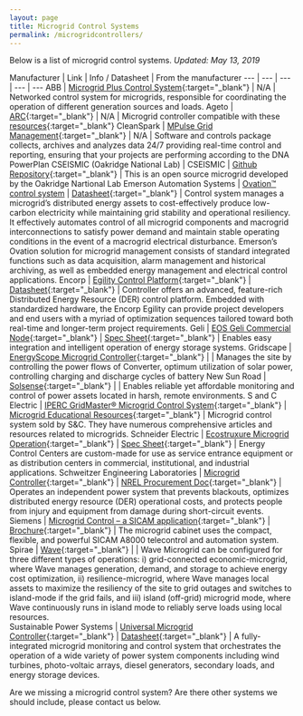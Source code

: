 ```yaml
---
layout: page
title: Microgrid Control Systems
permalink: /microgridcontrollers/
---
```

Below is a list of microgrid control systems. *Updated: May 13, 2019*


Manufacturer | Link | Info / Datasheet | From the manufacturer
--- | --- | --- | --- | ---
ABB	| [Microgrid Plus Control System](https://new.abb.com/distributed-energy-microgrids/our-offering/microgrid-plus-system){:target="_blank"} | N/A	| Networked control system for microgrids, responsible for coordinating the operation of different generation sources and loads.
Ageto | [ARC](https://www.agetoenergy.com/arc.html){:target="_blank"} |	N/A	 | Microgrid controller compatible with these [resources](https://www.agetoenergy.com/energy-resources.html){:target="_blank"} 
CleanSpark | [MPulse Grid Management](https://cleanspark.com/grid-management/){:target="_blank"} |	N/A	| Software and controls package collects, archives and analyzes data 24/7 providing real-time control and reporting, ensuring that your projects are performing according to the DNA PowerPlan
CSEISMIC (Oakridge National Lab) | CSEISMIC | [Github Repository](https://github.com/ORNLPES/CSEISMIC){:target="_blank"} | This is an open source microgrid developed by the Oakridge Nartional Lab
Emerson Automation Systems | [Ovation™ control system](https://www.emerson.com/en-us/automation/control-and-safety-systems/distributed-control-systems-dcs/ovation-distributed-control-system/microgrid-controller) |	[Datasheet](https://www.emerson.com/documents/automation/microgrid-control-system-en-1263362.pdf){:target="_blank"} | Control system manages a microgrid’s distributed energy assets to cost-effectively produce low-carbon electricity while maintaining grid stability and operational resiliency. It effectively automates control of all microgrid components and macrogrid interconnections to satisfy power demand and maintain stable operating conditions in the event of a macrogrid electrical disturbance. Emerson’s Ovation solution for microgrid management consists of standard integrated functions such as data acquisition, alarm management and historical archiving, as well as embedded energy management and electrical control applications.
Encorp | [Egility Control Platform](http://encorp.com/egility-control-platform/){:target="_blank"} |	[Datasheet](http://encorp.com/wp-content/uploads/2019/03/Egility-Product-Sheet.pdf){:target="_blank"} | Controller offers an advanced, feature-rich Distributed Energy Resource (DER) control platform. Embedded with standardized hardware, the Encorp Egility can provide project developers and end users with a myriad of optimization sequences tailored toward both real-time and longer-term project requirements.
Geli | [EOS Geli Commercial Node](https://geli.net/geli-platform/automation-and-control/){:target="_blank"} |	[Spec Sheet](https://drive.google.com/file/d/1A4UcRrI25h5y1eZ76Ps1vqKw1gV1PObv/view?usp=sharing){:target="_blank"} | Enables easy integration and intelligent operation of energy storage systems.
Gridscape | [EnergyScope Microgrid Controller](http://grid-scape.com/renewable-microgrid/){:target="_blank"} | 	| Manages the site by controlling the power flows of Converter, optimum utilization of solar power, controlling charging and discharge cycles of battery
New Sun Road | [Solsense](https://www.newsunroad.com/products){:target="_blank"} | |	Enables reliable yet affordable monitoring and control of power assets located in harsh, remote environments.
S and C Electric | [IPERC GridMaster® Microgrid Control System](https://www.sandc.com/en/solutions/microgrids/){:target="_blank"} | [Microgrid Educational Resources](https://www.sandc.com/en/solutions/microgrids/#Microgrid%20Guidebooks){:target="_blank"} | Microgrid control system sold by S&C. They have numerous comprehensive articles and resources related to microgrids.
Schneider Electric | [Ecostruxure Microgrid Operation](https://www.schneider-electric.us/en/work/solutions/microgrids/ecostruxure-microgrid-operation.jsp){:target="_blank"} | [Spec Sheet](https://download.schneider-electric.com/files?p_enDocType=Handout&p_File_Name=Energy+Control+Center+Handout.pdf&p_Doc_Ref=998-20066471_GMA-US){:target="_blank"} | Energy Control Centers are custom-made for use as service entrance equipment or as distribution centers in commercial, institutional, and industrial applications.
Schweitzer Engineering Laboratories |	[Microgrid Controller](https://selinc.com/solutions/microgrids/){:target="_blank"} |	[NREL Procurement Doc](https://www.nrel.gov/docs/fy18osti/71411.pdf){:target="_blank"} | Operates an independent power system that prevents blackouts, optimizes distributed energy resource (DER) operational costs, and protects people from injury and equipment from damage during short-circuit events.
Siemens |	[Microgrid Control – a SICAM application](https://new.siemens.com/global/en/products/energy/energy-automation-and-smart-grid/microgrid/sicam-microgrid-controller.html){:target="_blank"} |	[Brochure](https://assets.new.siemens.com/siemens/assets/public.1550143385.8f453bed8f94a027031e571e96fc29a67a35fe04.sicam-mgc-brochure-en.pdf){:target="_blank"} | The microgrid cabinet uses the compact, flexible, and powerful SICAM A8000 telecontrol and automation system.
Spirae |	[Wave](https://www.spirae.com/about-microgrid/){:target="_blank"}	| | Wave Microgrid can be configured for three different types of operations: i) grid-connected economic-microgrid, where Wave manages generation, demand, and storage to achieve energy cost optimization, ii) resilience-microgrid, where Wave manages local assets to maximize the resiliency of the site to grid outages and switches to island-mode if the grid fails, and iii) island (off-grid) microgrid mode, where Wave continuously runs in island mode to reliably serve loads using local resources.	
Sustainable Power Systems | [Universal Microgrid Controller](https://www.sustainablepowersystems.com/products-services/universal-microgrid-controllertm/){:target="_blank"} |	[Datasheet](http://www.sustainablepowersystems.com/wp-content/uploads/2016/07/UMC-Specifications-Rev-0.pdf){:target="_blank"} | A fully-integrated microgrid monitoring and control system that orchestrates the operation of a wide variety of power system components including wind turbines, photo-voltaic arrays, diesel generators, secondary loads, and energy storage devices. 

Are we missing a microgrid control system? Are there other systems we should include, please contact us below.